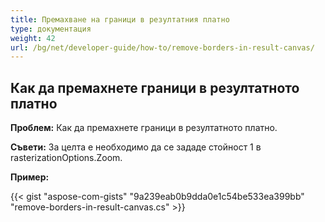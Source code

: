 ```yaml
---
title: Премахване на граници в резултатния платно
type: документация
weight: 42
url: /bg/net/developer-guide/how-to/remove-borders-in-result-canvas/
---
```


## **Как да премахнете граници в резултатното платно**

**Проблем:** Как да премахнете граници в резултатното платно.

**Съвети:** За целта е необходимо да се зададе стойност 1 в rasterizationOptions.Zoom.

**Пример:**

{{< gist "aspose-com-gists" "9a239eab0b9dda0e1c54be533ea399bb" "remove-borders-in-result-canvas.cs" >}}
